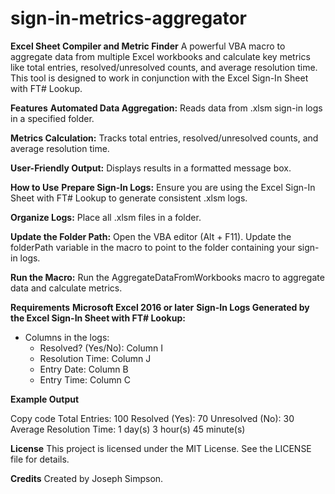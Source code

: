 # sign-in-metrics-aggregator

**Excel Sheet Compiler and Metric Finder**
A powerful VBA macro to aggregate data from multiple Excel workbooks and calculate key metrics like total entries, resolved/unresolved counts, and average resolution time. This tool is designed to work in conjunction with the Excel Sign-In Sheet with FT# Lookup.

**Features**
**Automated Data Aggregation:**
Reads data from .xlsm sign-in logs in a specified folder.

**Metrics Calculation:**
Tracks total entries, resolved/unresolved counts, and average resolution time.

**User-Friendly Output:**
Displays results in a formatted message box.

**How to Use**
**Prepare Sign-In Logs:**
Ensure you are using the Excel Sign-In Sheet with FT# Lookup to generate consistent .xlsm logs.

**Organize Logs:**
Place all .xlsm files in a folder.

**Update the Folder Path:**
Open the VBA editor (Alt + F11).
Update the folderPath variable in the macro to point to the folder containing your sign-in logs.

**Run the Macro:**
Run the AggregateDataFromWorkbooks macro to aggregate data and calculate metrics.

**Requirements**
**Microsoft Excel 2016 or later**
**Sign-In Logs Generated by the Excel Sign-In Sheet with FT# Lookup:**
- Columns in the logs:
  - Resolved? (Yes/No): Column I
  - Resolution Time: Column J
  - Entry Date: Column B
  - Entry Time: Column C
    
**Example Output**

Copy code
Total Entries: 100
Resolved (Yes): 70
Unresolved (No): 30
Average Resolution Time: 1 day(s) 3 hour(s) 45 minute(s)

**License**
This project is licensed under the MIT License. See the LICENSE file for details.

**Credits**
Created by Joseph Simpson.
